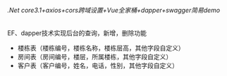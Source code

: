 <h6>.Net core3.1+axios+cors跨域设置+Vue全家桶+dapper+swagger简易demo</h6>
<h7>EF、dapper技术实现后台的查询，新增，删除功能</h7>
<ul>
  <li>楼栋表（楼栋编号，楼栋名称，楼栋层高，其他字段自定义）</li>
  <li>房间表（房间编号，楼层，所属楼栋，其他字段自定义）</li>
<li>客户表（客户编号，姓名，电话，性别，其他字段自定义）</li>
</ul>
